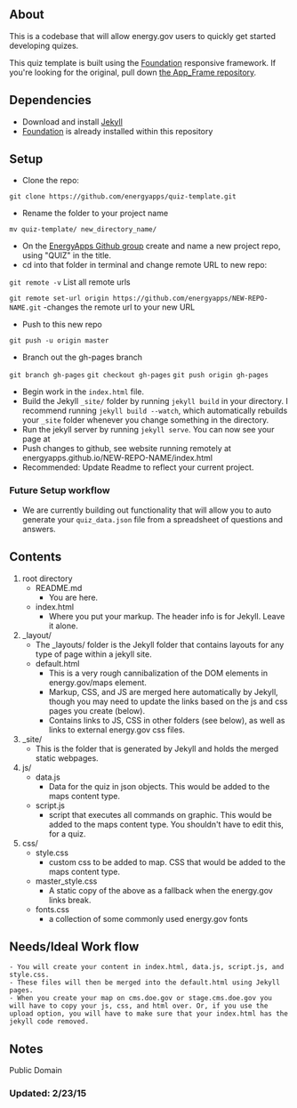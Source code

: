 ## About

This is a codebase that will allow energy.gov users to quickly get started developing quizes.

This quiz template is built using the [Foundation](http://foundation.zurb.com/) responsive framework. If you're looking for the original, pull down [the App_Frame repository](https://github.com/energyapps/app_frame).

## Dependencies
- Download and install [Jekyll](http://jekyllrb.com/)
- [Foundation](http://foundation.zurb.com/) is already installed within this repository

## Setup

- Clone the repo:

`git clone https://github.com/energyapps/quiz-template.git`

- Rename the folder to your project name

`mv quiz-template/ new_directory_name/`

- On the [EnergyApps Github group](https://github.com/energyapps) create and name a new project repo, using "QUIZ" in the title.
- cd into that folder in terminal and change remote URL to new repo:

`git remote -v` List all remote urls

`git remote set-url origin https://github.com/energyapps/NEW-REPO-NAME.git` -changes the remote url to your new URL

- Push to this new repo

`git push -u origin master`

- Branch out the gh-pages branch

`git branch gh-pages`
`git checkout gh-pages`
`git push origin gh-pages`

- Begin work in the `index.html` file.
- Build the Jekyll `_site/` folder by running `jekyll build` in your directory. I recommend running `jekyll build --watch`, which automatically rebuilds your `_site` folder whenever you change something in the directory.
- Run the jekyll server by running `jekyll serve`. You can now see your page at [](http://localhost:4000/)
- Push changes to github, see website running remotely at energyapps.github.io/NEW-REPO-NAME/index.html
- Recommended: Update Readme to reflect your current project.

### Future Setup workflow
- We are currently building out functionality that will allow you to auto generate your `quiz_data.json` file from a spreadsheet of questions and answers. 


## Contents

1. 	root directory
	* README.md 
		- You are here.
	* index.html 
		- Where you put your markup. The header info is for Jekyll. Leave it alone.
2.	_layout/
	* The _layouts/ folder is the Jekyll folder that contains layouts for any type of page within a jekyll site. 
	* default.html
		- This is a very rough cannibalization of the DOM elements in energy.gov/maps element.
		- Markup, CSS, and JS are merged here automatically by Jekyll, though you may need to update the links based on the js and css pages you create (below).
		- Contains links to JS, CSS in other folders (see below), as well as links to external energy.gov css files.
3.	_site/
	* This is the folder that is generated by Jekyll and holds the merged static webpages.
4. js/
	* data.js
		- Data for the quiz in json objects. This would be added to the maps content type.
	* script.js
		- script that executes all commands on graphic. This would be added to the maps content type. You shouldn't have to edit this, for a quiz.
5. css/
	* style.css
		- custom css to be added to map. CSS that would be added to the maps content type.
	* master_style.css
		- A static copy of the above as a fallback when the energy.gov links break.
	* fonts.css
		- a collection of some commonly used energy.gov fonts		

## Needs/Ideal Work flow

	- You will create your content in index.html, data.js, script.js, and style.css.
	- These files will then be merged into the default.html using Jekyll pages.
	- When you create your map on cms.doe.gov or stage.cms.doe.gov you will have to copy your js, css, and html over. Or, if you use the upload option, you will have to make sure that your index.html has the jekyll code removed.

## Notes

Public Domain

### Updated: 2/23/15